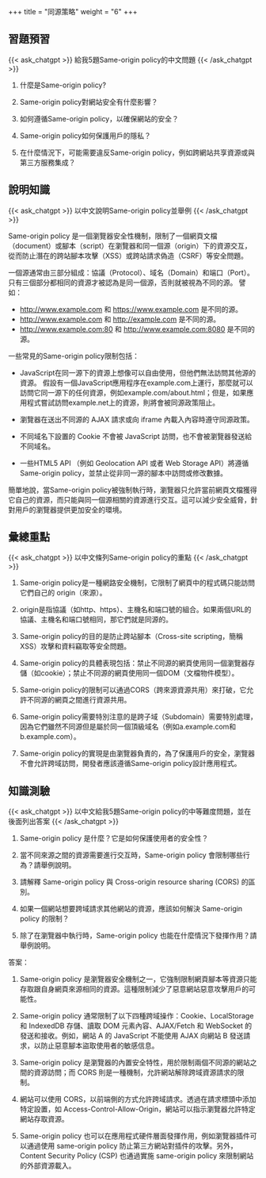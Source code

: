 +++
title = "同源策略"
weight = "6"
+++
## 習題預習
{{< ask_chatgpt >}}
給我5題Same-origin policy的中文問題
{{< /ask_chatgpt >}}



1. 什麼是Same-origin policy? 

2. Same-origin policy對網站安全有什麼影響？ 

3. 如何遵循Same-origin policy，以確保網站的安全？ 

4. Same-origin policy如何保護用戶的隱私？ 

5. 在什麼情況下，可能需要違反Same-origin policy，例如跨網站共享資源或與第三方服務集成？   

## 說明知識
{{< ask_chatgpt >}}
以中文說明Same-origin policy並舉例
{{< /ask_chatgpt >}}



Same-origin policy 是一個瀏覽器安全性機制，限制了一個網頁文檔（document）或腳本（script）在瀏覽器和同一個源（origin）下的資源交互，從而防止潛在的跨站腳本攻擊（XSS）或跨站請求偽造（CSRF）等安全問題。

一個源通常由三部分組成：協議（Protocol）、域名（Domain）和端口（Port）。只有三個部分都相同的資源才被認為是同一個源，否則就被視為不同的源。 譬如：

- http://www.example.com 和 https://www.example.com 是不同的源。
- http://www.example.com 和 http://example.com 是不同的源。
- http://www.example.com:80 和 http://www.example.com:8080 是不同的源。

一些常見的Same-origin policy限制包括：

- JavaScript在同一源下的資源上想像可以自由使用，但他們無法訪問其他源的資源。 假設有一個JavaScript應用程序在example.com上運行，那麼就可以訪問它同一源下的任何資源，例如example.com/about.html；但是，如果應用程式嘗試訪問example.net上的資源，則將會被同源政策阻止。

- 瀏覽器在送出不同源的 AJAX 請求或向 iframe 內載入內容時遵守同源政策。

- 不同域名下設置的 Cookie 不會被 JavaScript 訪問，也不會被瀏覽器發送給不同域名。

- 一些HTML5 API （例如 Geolocation API 或者 Web Storage API）將遵循Same-origin policy，並禁止從非同一源的腳本中訪問或修改數據。

簡單地說，當Same-origin policy被強制執行時，瀏覽器只允許當前網頁文檔獲得它自己的資源，而只能與同一個源相關的資源進行交互。這可以減少安全威脅，針對用戶的瀏覽器提供更加安全的環境。   

## 彙總重點
{{< ask_chatgpt >}}
以中文條列Same-origin policy的重點
{{< /ask_chatgpt >}}



1. Same-origin policy是一種網路安全機制，它限制了網頁中的程式碼只能訪問它們自己的 origin（來源）。

2. origin是指協議（如http、https）、主機名和端口號的組合。如果兩個URL的協議、主機名和端口號相同，那它們就是同源的。

3. Same-origin policy的目的是防止跨站腳本（Cross-site scripting，簡稱XSS）攻擊和資料竊取等安全問題。

4. Same-origin policy的具體表現包括：禁止不同源的網頁使用同一個瀏覽器存儲（如cookie）；禁止不同源的網頁使用同一個DOM（文檔物件模型）。

5. Same-origin policy的限制可以通過CORS（跨來源資源共用）來打破，它允許不同源的網頁之間進行資源共用。

6. Same-origin policy需要特別注意的是跨子域（Subdomain）需要特別處理，因為它們雖然不同源但是屬於同一個頂級域名（例如a.example.com和b.example.com）。

7. Same-origin policy的實現是由瀏覽器負責的，為了保護用戶的安全，瀏覽器不會允許跨域訪問，開發者應該遵循Same-origin policy設計應用程式。   

## 知識測驗
{{< ask_chatgpt >}}
以中文給我5題Same-origin policy的中等難度問題，並在後面列出答案
{{< /ask_chatgpt >}}



1. Same-origin policy 是什麼？它是如何保護使用者的安全性？

2. 當不同來源之間的資源需要進行交互時，Same-origin policy 會限制哪些行為？請舉例說明。

3. 請解釋 Same-origin policy 與 Cross-origin resource sharing (CORS) 的區別。

4. 如果一個網站想要跨域請求其他網站的資源，應該如何解決 Same-origin policy 的限制？

5. 除了在瀏覽器中執行時，Same-origin policy 也能在什麼情況下發揮作用？請舉例說明。

答案：

1. Same-origin policy 是瀏覽器安全機制之一，它強制限制網頁腳本等資源只能存取跟自身網頁來源相同的資源。這種限制減少了惡意網站惡意攻擊用戶的可能性。

2. Same-origin policy 通常限制了以下四種跨域操作：Cookie、LocalStorage 和 IndexedDB 存儲、讀取 DOM 元素內容、AJAX/Fetch 和 WebSocket 的發送和接收。例如，網站 A 的 JavaScript 不能使用 AJAX 向網站 B 發送請求，以防止惡意腳本盜取使用者的敏感信息。

3. Same-origin policy 是瀏覽器的內置安全特性，用於限制兩個不同源的網站之間的資源訪問；而 CORS 則是一種機制，允許網站解除跨域資源請求的限制。

4. 網站可以使用 CORS，以前端側的方式允許跨域請求。透過在請求標頭中添加特定設置，如 Access-Control-Allow-Origin，網站可以指示瀏覽器允許特定網站存取資源。

5. Same-origin policy 也可以在應用程式硬件層面發揮作用，例如瀏覽器插件可以通過使用 same-origin policy 防止第三方網站對插件的攻擊。另外， Content Security Policy (CSP) 也通過實施 same-origin policy 來限制網站的外部資源載入。   


